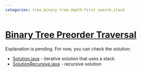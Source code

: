 ```yaml
---
categories: tree,binary tree,depth-first search,stack
---
```


# [Binary Tree Preorder Traversal](https://leetcode.com/problems/binary-tree-preorder-traversal/)

Explanation is pending. For now, you can check the solution:

- [Solution.java](./Solution.java) - iterative solution that uses a stack
- [SolutionRecursive.java](./SolutionRecursive.java) - recursive solution
